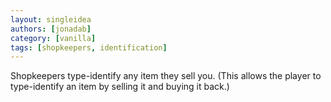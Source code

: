 ```yaml
---
layout: singleidea
authors: [jonadab]
category: [vanilla]
tags: [shopkeepers, identification]
---
```

Shopkeepers type-identify any item they sell you. (This allows the player to type-identify an item by selling it and buying it back.)
